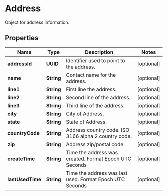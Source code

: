 

# Address

Object for address information.

## Properties

| Name | Type | Description | Notes |
|------------ | ------------- | ------------- | -------------|
|**addressId** | **UUID** | Identifier used to point to the address. |  [optional] |
|**name** | **String** | Contact name for the address. |  [optional] |
|**line1** | **String** | First line the address. |  [optional] |
|**line2** | **String** | Second line of the address. |  [optional] |
|**line3** | **String** | Third line of the address. |  [optional] |
|**city** | **String** | City of Address. |  [optional] |
|**state** | **String** | State of Address. |  [optional] |
|**countryCode** | **String** | Address country code. ISO 3166 alpha 2 country code. |  [optional] |
|**zip** | **String** | Address zip/postal code. |  [optional] |
|**createTime** | **String** | Time the address was created. Format Epoch UTC Seconds |  [optional] |
|**lastUsedTime** | **String** | Time the address was last used. Format Epoch UTC Seconds |  [optional] |



